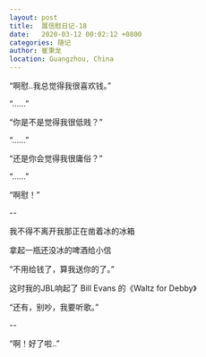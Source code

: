 ```yaml
---
layout: post
title:  展信慰日记-18
date:   2020-03-12 00:02:12 +0800
categories: 随记
author: 崔秉龙
location: Guangzhou, China
---
```





“啊慰..我总觉得我很喜欢钱。”

“......”

“你是不是觉得我很低贱？”

“......”

“还是你会觉得我很庸俗？”

“......”

“啊慰！”

--

我不得不离开我那正在凿着冰的冰箱

拿起一瓶还没冰的啤酒给小信

“不用给钱了，算我送你的了。”

这时我的JBL响起了 Bill Evans 的《Waltz for Debby》

“还有，别吵，我要听歌。”

--

“啊！好了啦..”